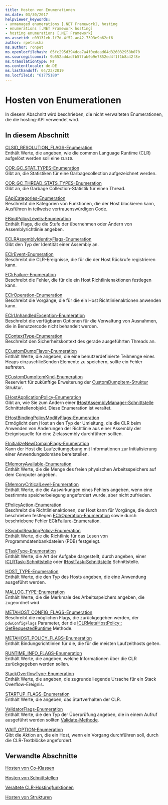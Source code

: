 ```yaml
---
title: Hosten von Enumerationen
ms.date: 03/30/2017
helpviewer_keywords:
- unmanaged enumerations [.NET Framework], hosting
- enumerations [.NET Framework hosting]
- hosting enumerations [.NET Framework]
ms.assetid: e09131eb-1f7d-4f52-ae42-7393e9b62ef6
author: rpetrusha
ms.author: ronpet
ms.openlocfilehash: 05fc295d394dca7a4f0edead64d326032958b070
ms.sourcegitcommit: 9b552addadfb57fab0b9e7852ed4f1f1b8a42f8e
ms.translationtype: MT
ms.contentlocale: de-DE
ms.lasthandoff: 04/23/2019
ms.locfileid: "61775180"
---
```

# <a name="hosting-enumerations"></a>Hosten von Enumerationen
In diesem Abschnitt wird beschrieben, die nicht verwalteten Enumerationen, die die hosting-API verwendet wird.  
  
## <a name="in-this-section"></a>In diesem Abschnitt  
 [CLSID_RESOLUTION_FLAGS-Enumeration](../../../../docs/framework/unmanaged-api/hosting/clsid-resolution-flags-enumeration.md)  
 Enthält Werte, die angeben, wie die common Language Runtime (CLR) aufgelöst werden soll eine `CLSID`.  
  
 [COR_GC_STAT_TYPES-Enumeration](../../../../docs/framework/unmanaged-api/hosting/cor-gc-stat-types-enumeration.md)  
 Gibt an, die Statistiken für eine Garbagecollection aufgezeichnet werden.  
  
 [COR_GC_THREAD_STATS_TYPES-Enumeration](../../../../docs/framework/unmanaged-api/hosting/cor-gc-thread-stats-types-enumeration.md)  
 Gibt an, die Garbage Collection-Statistik für einen Thread.  
  
 [EApiCategories-Enumeration](../../../../docs/framework/unmanaged-api/hosting/eapicategories-enumeration.md)  
 Beschreibt die Kategorien von Funktionen, die der Host blockieren kann, Ausführen in teilweise vertrauenswürdigen Code.  
  
 [EBindPolicyLevels-Enumeration](../../../../docs/framework/unmanaged-api/hosting/ebindpolicylevels-enumeration.md)  
 Enthält Flags, die die Stufe der übernehmen oder Ändern von Assemblyrichtlinie angeben.  
  
 [ECLRAssemblyIdentityFlags-Enumeration](../../../../docs/framework/unmanaged-api/hosting/eclrassemblyidentityflags-enumeration.md)  
 Gibt den Typ der Identität einer Assembly an.  
  
 [EClrEvent-Enumeration](../../../../docs/framework/unmanaged-api/hosting/eclrevent-enumeration.md)  
 Beschreibt die CLR-Ereignisse, die für die der Host Rückrufe registrieren kann.  
  
 [EClrFailure-Enumeration](../../../../docs/framework/unmanaged-api/hosting/eclrfailure-enumeration.md)  
 Beschreibt die Fehler, die für die ein Host Richtlinienaktionen festlegen kann.  
  
 [EClrOperation-Enumeration](../../../../docs/framework/unmanaged-api/hosting/eclroperation-enumeration.md)  
 Beschreibt die Vorgänge, die für die ein Host Richtlinienaktionen anwenden kann.  
  
 [EClrUnhandledException-Enumeration](../../../../docs/framework/unmanaged-api/hosting/eclrunhandledexception-enumeration.md)  
 Beschreibt die verfügbaren Optionen für die Verwaltung von Ausnahmen, die in Benutzercode nicht behandelt werden.  
  
 [EContextType-Enumeration](../../../../docs/framework/unmanaged-api/hosting/econtexttype-enumeration.md)  
 Beschreibt den Sicherheitskontext des gerade ausgeführten Threads an.  
  
 [ECustomDumpFlavor-Enumeration](../../../../docs/framework/unmanaged-api/hosting/ecustomdumpflavor-enumeration.md)  
 Enthält Werte, die angeben, die eine benutzerdefinierte Teilmenge eines Heaps einzuschließenden Elemente zu speichern, sollte ein Fehler auftreten.  
  
 [ECustomDumpItemKind-Enumeration](../../../../docs/framework/unmanaged-api/hosting/ecustomdumpitemkind-enumeration.md)  
 Reserviert für zukünftige Erweiterung der [CustomDumpItem-Struktur](../../../../docs/framework/unmanaged-api/hosting/customdumpitem-structure.md) Struktur.  
  
 [EHostApplicationPolicy-Enumeration](../../../../docs/framework/unmanaged-api/hosting/ehostapplicationpolicy-enumeration.md)  
 Gibt an, wie Sie zum Ändern einer [IHostAssemblyManager-Schnittstelle](../../../../docs/framework/unmanaged-api/hosting/ihostassemblymanager-interface.md) Schnittstellenobjekt. Diese Enumeration ist veraltet.  
  
 [EHostBindingPolicyModifyFlags-Enumeration](../../../../docs/framework/unmanaged-api/hosting/ehostbindingpolicymodifyflags-enumeration.md)  
 Ermöglicht dem Host an den Typ der Umleitung, die die CLR beim Anwenden von Änderungen der Richtlinie aus einer Assembly der Ereignisquelle für eine Zielassembly durchführen sollten.  
  
 [EInitializeNewDomainFlags-Enumeration](../../../../docs/framework/unmanaged-api/hosting/einitializenewdomainflags-enumeration.md)  
 Kann der Host die Laufzeitumgebung mit Informationen zur Initialisierung einer Anwendungsdomäne bereitstellen.  
  
 [EMemoryAvailable-Enumeration](../../../../docs/framework/unmanaged-api/hosting/ememoryavailable-enumeration.md)  
 Enthält Werte, die die Menge des freien physischen Arbeitsspeichers auf dem Computer angeben.  
  
 [EMemoryCriticalLevel-Enumeration](../../../../docs/framework/unmanaged-api/hosting/ememorycriticallevel-enumeration.md)  
 Enthält Werte, die die Auswirkungen eines Fehlers angeben, wenn eine bestimmte speicherbelegung angefordert wurde, aber nicht zufrieden.  
  
 [EPolicyAction-Enumeration](../../../../docs/framework/unmanaged-api/hosting/epolicyaction-enumeration.md)  
 Beschreibt die Richtlinienaktionen, der Host kann für Vorgänge, die durch beschrieben festlegen [EClrOperation-Enumeration](../../../../docs/framework/unmanaged-api/hosting/eclroperation-enumeration.md) sowie durch beschriebene Fehler [EClrFailure-Enumeration](../../../../docs/framework/unmanaged-api/hosting/eclrfailure-enumeration.md).  
  
 [ESymbolReadingPolicy-Enumeration](../../../../docs/framework/unmanaged-api/hosting/esymbolreadingpolicy-enumeration.md)  
 Enthält Werte, die die Richtlinie für das Lesen von Programmdatenbankdateien (PDB) festgelegt.  
  
 [ETaskType-Enumeration](../../../../docs/framework/unmanaged-api/hosting/etasktype-enumeration.md)  
 Enthält Werte, die Art der Aufgabe dargestellt, durch angeben, einer [ICLRTask-Schnittstelle](../../../../docs/framework/unmanaged-api/hosting/iclrtask-interface.md) oder [IHostTask-Schnittstelle](../../../../docs/framework/unmanaged-api/hosting/ihosttask-interface.md) Schnittstelle.  
  
 [HOST_TYPE-Enumeration](../../../../docs/framework/unmanaged-api/hosting/host-type-enumeration.md)  
 Enthält Werte, die den Typ des Hosts angeben, die eine Anwendung ausgeführt werden.  
  
 [MALLOC_TYPE-Enumeration](../../../../docs/framework/unmanaged-api/hosting/malloc-type-enumeration.md)  
 Enthält Werte, die die Merkmale des Arbeitsspeichers angeben, die zugeordnet wird.  
  
 [METAHOST_CONFIG_FLAGS-Enumeration](../../../../docs/framework/unmanaged-api/hosting/metahost-config-flags-enumeration.md)  
 Beschreibt die möglichen Flags, die zurückgegeben werden, der `pdwConfigFlags` Parameter, der die [ICLRMetaHostPolicy:: GetRequestedRuntime](../../../../docs/framework/unmanaged-api/hosting/iclrmetahostpolicy-getrequestedruntime-method.md) Methode.  
  
 [METAHOST_POLICY_FLAGS-Enumeration](../../../../docs/framework/unmanaged-api/hosting/metahost-policy-flags-enumeration.md)  
 Enthält Bindungsrichtlinien für die, die für die meisten Laufzeithosts gelten.  
  
 [RUNTIME_INFO_FLAGS-Enumeration](../../../../docs/framework/unmanaged-api/hosting/runtime-info-flags-enumeration.md)  
 Enthält Werte, die angeben, welche Informationen über die CLR zurückgegeben werden sollen.  
  
 [StackOverflowType-Enumeration](../../../../docs/framework/unmanaged-api/hosting/stackoverflowtype-enumeration.md)  
 Enthält Werte, die angeben, die zugrunde liegende Ursache für ein Stack Overflow-Ereignis.  
  
 [STARTUP_FLAGS-Enumeration](../../../../docs/framework/unmanaged-api/hosting/startup-flags-enumeration.md)  
 Enthält Werte, die angeben, das Startverhalten der CLR.  
  
 [ValidatorFlags-Enumeration](../../../../docs/framework/unmanaged-api/hosting/validatorflags-enumeration.md)  
 Enthält Werte, die den Typ der Überprüfung angeben, die in einem Aufruf ausgeführt werden sollten [Validate-Methode](../../../../docs/framework/unmanaged-api/hosting/iclrvalidator-validate-method.md).  
  
 [WAIT_OPTION-Enumeration](../../../../docs/framework/unmanaged-api/hosting/wait-option-enumeration.md)  
 Gibt die Aktion an, die ein Host, wenn ein Vorgang durchführen soll, durch die CLR-Textblöcke angefordert.  
  
## <a name="related-sections"></a>Verwandte Abschnitte  
 [Hosten von Co-Klassen](../../../../docs/framework/unmanaged-api/hosting/hosting-coclasses.md)  
  
 [Hosten von Schnittstellen](../../../../docs/framework/unmanaged-api/hosting/hosting-interfaces.md)  
  
 [Veraltete CLR-Hostingfunktionen](../../../../docs/framework/unmanaged-api/hosting/deprecated-clr-hosting-functions.md)  
  
 [Hosten von Strukturen](../../../../docs/framework/unmanaged-api/hosting/hosting-structures.md)
